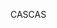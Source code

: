 <span data-ttu-id="85fe8-101">CAS</span><span class="sxs-lookup"><span data-stu-id="85fe8-101">CAS</span></span>